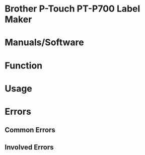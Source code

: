 # Brother P-Touch PT-P700 Label Maker

# Manuals/Software

# Function

# Usage

# Errors
## Common Errors
## Involved Errors

